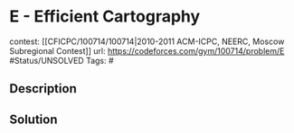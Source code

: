 # E - Efficient Cartography

contest: [[CFICPC/100714/100714|2010-2011 ACM-ICPC, NEERC, Moscow Subregional Contest]]
url: https://codeforces.com/gym/100714/problem/E
#Status/UNSOLVED
Tags: #

## Description

## Solution

